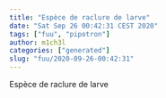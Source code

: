 ```yaml
---
title: "Espèce de raclure de larve"
date: "Sat Sep 26 00:42:31 CEST 2020"
tags: ["fuu", "pipotron"]
author: m1ch3l
categories: ["generated"]
slug: "fuu/2020-09-26-00:42:31"
---
```


Espèce de raclure de larve
